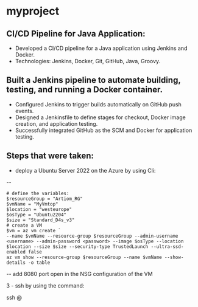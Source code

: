 # myproject
## CI/CD Pipeline for Java Application:
  - Developed a CI/CD pipeline for a Java application using Jenkins and Docker.
  - Technologies: Jenkins, Docker, Git, GitHub, Java, Groovy.

## Built a Jenkins pipeline to automate building, testing, and running a Docker container.
  - Configured Jenkins to trigger builds automatically on GitHub push events.
  - Designed a Jenkinsfile to define stages for checkout, Docker image creation, and application testing.
  - Successfully integrated GitHub as the SCM and Docker for application testing.

## Steps that were taken:

- deploy a Ubuntu Server 2022 on the Azure by using Cli:

--
```
# define the variables:
$resourceGroup = "Artiom_RG" 
$vmName = "MyVmtop"
$location = "westeurope"
$osType = "Ubuntu2204"
$size = "Standard_D4s_v3"
# create a VM
$vm = az vm create `
--name $vmName --resource-group $resourceGroup --admin-username <username> --admin-password <password> --image $osType --location $location --size $size --security-type TrustedLaunch --ultra-ssd-enabled false  
az vm show --resource-group $resourceGroup --name $vmName --show-details -o table
```
-- add 8080 port open in the NSG configuration of the VM

3 - ssh by using the command:

ssh <user>@<publicIP>






